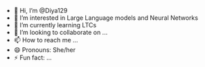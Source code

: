 - 👋 Hi, I’m @Diya129
- 👀 I’m interested in Large Language models and Neural Networks
- 🌱 I’m currently learning LTCs
- 💞️ I’m looking to collaborate on ...
- 📫 How to reach me ...
- 😄 Pronouns: She/her
- ⚡ Fun fact: ...

<!---
Diya129/Diya129 is a ✨ special ✨ repository because its `README.md` (this file) appears on your GitHub profile.
You can click the Preview link to take a look at your changes.
--->
